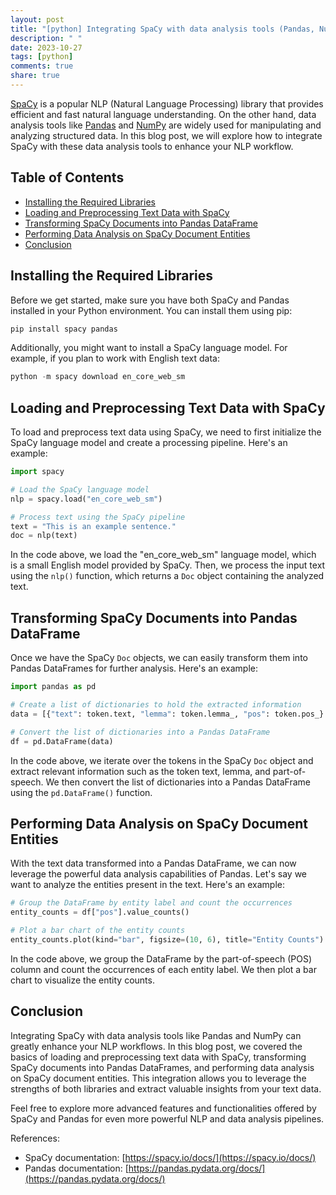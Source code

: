 ```yaml
---
layout: post
title: "[python] Integrating SpaCy with data analysis tools (Pandas, NumPy, etc.)"
description: " "
date: 2023-10-27
tags: [python]
comments: true
share: true
---
```


[SpaCy](https://spacy.io/) is a popular NLP (Natural Language Processing) library that provides efficient and fast natural language understanding. On the other hand, data analysis tools like [Pandas](https://pandas.pydata.org/) and [NumPy](https://numpy.org/) are widely used for manipulating and analyzing structured data. In this blog post, we will explore how to integrate SpaCy with these data analysis tools to enhance your NLP workflow.

## Table of Contents

- [Installing the Required Libraries](#installing-the-required-libraries)
- [Loading and Preprocessing Text Data with SpaCy](#loading-and-preprocessing-text-data-with-spacy)
- [Transforming SpaCy Documents into Pandas DataFrame](#transforming-spacy-documents-into-pandas-dataframe)
- [Performing Data Analysis on SpaCy Document Entities](#performing-data-analysis-on-spacy-document-entities)
- [Conclusion](#conclusion)

## Installing the Required Libraries

Before we get started, make sure you have both SpaCy and Pandas installed in your Python environment. You can install them using pip:

```python
pip install spacy pandas
```

Additionally, you might want to install a SpaCy language model. For example, if you plan to work with English text data:

```python
python -m spacy download en_core_web_sm
```

## Loading and Preprocessing Text Data with SpaCy

To load and preprocess text data using SpaCy, we need to first initialize the SpaCy language model and create a processing pipeline. Here's an example:

```python
import spacy

# Load the SpaCy language model
nlp = spacy.load("en_core_web_sm")

# Process text using the SpaCy pipeline
text = "This is an example sentence."
doc = nlp(text)
```

In the code above, we load the "en_core_web_sm" language model, which is a small English model provided by SpaCy. Then, we process the input text using the `nlp()` function, which returns a `Doc` object containing the analyzed text.

## Transforming SpaCy Documents into Pandas DataFrame

Once we have the SpaCy `Doc` objects, we can easily transform them into Pandas DataFrames for further analysis. Here's an example:

```python
import pandas as pd

# Create a list of dictionaries to hold the extracted information
data = [{"text": token.text, "lemma": token.lemma_, "pos": token.pos_} for token in doc]

# Convert the list of dictionaries into a Pandas DataFrame
df = pd.DataFrame(data)
```

In the code above, we iterate over the tokens in the SpaCy `Doc` object and extract relevant information such as the token text, lemma, and part-of-speech. We then convert the list of dictionaries into a Pandas DataFrame using the `pd.DataFrame()` function.

## Performing Data Analysis on SpaCy Document Entities

With the text data transformed into a Pandas DataFrame, we can now leverage the powerful data analysis capabilities of Pandas. Let's say we want to analyze the entities present in the text. Here's an example:

```python
# Group the DataFrame by entity label and count the occurrences
entity_counts = df["pos"].value_counts()

# Plot a bar chart of the entity counts
entity_counts.plot(kind="bar", figsize=(10, 6), title="Entity Counts")
```

In the code above, we group the DataFrame by the part-of-speech (POS) column and count the occurrences of each entity label. We then plot a bar chart to visualize the entity counts.

## Conclusion

Integrating SpaCy with data analysis tools like Pandas and NumPy can greatly enhance your NLP workflows. In this blog post, we covered the basics of loading and preprocessing text data with SpaCy, transforming SpaCy documents into Pandas DataFrames, and performing data analysis on SpaCy document entities. This integration allows you to leverage the strengths of both libraries and extract valuable insights from your text data.

Feel free to explore more advanced features and functionalities offered by SpaCy and Pandas for even more powerful NLP and data analysis pipelines.

References:
- SpaCy documentation: [https://spacy.io/docs/](https://spacy.io/docs/)
- Pandas documentation: [https://pandas.pydata.org/docs/](https://pandas.pydata.org/docs/)